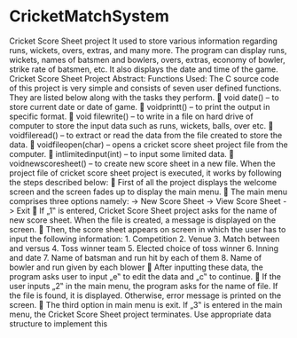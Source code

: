 # CricketMatchSystem
Cricket Score Sheet project It used to store various information regarding runs, wickets, overs, extras, and many more. The program can display runs, wickets, names of batsmen and bowlers, overs, extras, economy of bowler, strike rate of batsmen, etc. It also displays the date and time of the game. Cricket Score Sheet Project Abstract: Functions Used: The C source code of this project is very simple and consists of seven user defined functions. They are listed below along with the tasks they perform.  void date() – to store current date or date of game.  voidprintt() – to print the output in specific format.  void filewrite() – to write in a file on hard drive of computer to store the input data such as runs, wickets, balls, over etc.  voidfileread() – to extract or read the data from the file created to store the data.  voidfileopen(char) – opens a cricket score sheet project file from the computer.  intlimitedinput(int) – to input some limited data.  voidnewscoresheet() – to create new score sheet in a new file. When the project file of cricket score sheet project is executed, it works by following the steps described below:  First of all the project displays the welcome screen and the screen fades up to  display the main menu.  The main menu comprises three options namely: -> New Score Sheet -> View Score Sheet -> Exit  If „1‟ is entered, Cricket Score Sheet project asks for the name of new score sheet. When the file is created, a message is displayed on the screen.  Then, the score sheet appears on screen in which the user has to input the following information: 1. Competition 2. Venue 3. Match between and versus 4. Toss winner team 5. Elected choice of toss winner 6. Inning and date 7. Name of batsman and run hit by each of them 8. Name of bowler and run given by each blower  After inputting these data, the program asks user to input „e‟ to edit the data and „c‟ to continue.  If the user inputs „2‟ in the main menu, the program asks for the name of file. If the file is found, it is displayed. Otherwise, error message is printed on the screen.  The third option in main menu is exit. If „3‟ is entered in the main menu, the Cricket Score Sheet project terminates. Use appropriate data structure to implement this
